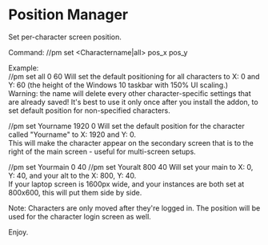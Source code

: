 # Position Manager

Set per-character screen position.  

Command: //pm set <Charactername|all> pos_x pos_y

Example:  
//pm set all 0 60
Will set the default positioning for all characters to X: 0 and Y: 60 (the height of the Windows 10 taskbar with 150% UI scaling.)  
Warning: the <all> name will delete every other character-specific settings that are already saved! It's best to use it only once after you install the addon, to set default position for non-specified characters.

//pm set Yourname 1920 0
Will set the default position for the character called "Yourname" to X: 1920 and Y: 0.  
This will make the character appear on the secondary screen that is to the right of the main screen - useful for multi-screen setups.

//pm set Yourmain 0 40
//pm set Youralt 800 40
Will set your main to X: 0, Y: 40, and your alt to the X: 800, Y: 40.  
If your laptop screen is 1600px wide, and your instances are both set at 800x600, this will put them side by side.

Note: Characters are only moved after they're logged in. The <all> position will be used for the character login screen as well.

Enjoy.
